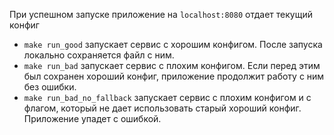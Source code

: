 При успешном запуске приложение на `localhost:8080` отдает текущий конфиг
- `make run_good` запускает сервис с хорошим конфигом. После запуска локально сохраняется файл с ним.
- `make run_bad` запускает сервис с плохим конфигом. Если перед этим был сохранен хороший конфиг, приложение продолжит работу с ним без ошибки.
- `make run_bad_no_fallback` запускает сервис с плохим конфигом и с флагом, который не дает использовать старый хороший конфиг. Приложение упадет с ошибкой.